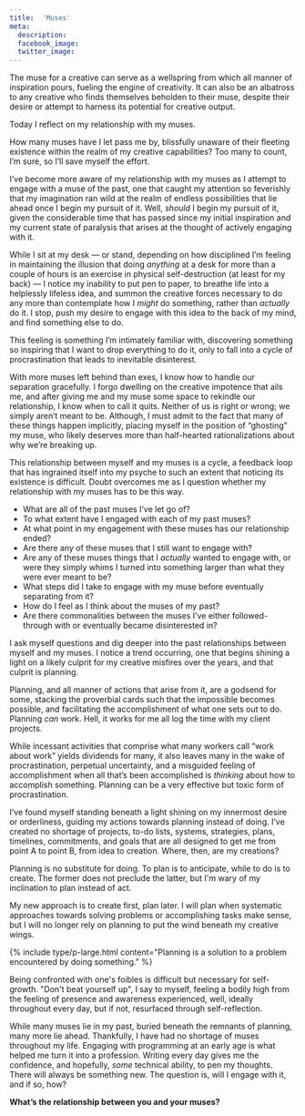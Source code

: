 ```yaml
---
title:  'Muses'
meta: 
  description: 
  facebook_image: 
  twitter_image: 
---
```


The muse for a creative can serve as a wellspring from which all manner of inspiration pours, fueling the engine of creativity. It can also be an albatross to any creative who finds themselves beholden to their muse, despite their desire or attempt to harness its potential for creative output.   

Today I reflect on my relationship with my muses.   

How many muses have I let pass me by, blissfully unaware of their fleeting existence within the realm of my creative capabilities? Too many to count, I’m sure, so I’ll save myself the effort.  

I’ve become more aware of my relationship with my muses as I attempt to engage with a muse of the past, one that caught my attention so feverishly that my imagination ran wild at the realm of endless possibilities that lie ahead once I begin my pursuit of it. Well, _should_ I begin my pursuit of it, given the considerable time that has passed since my initial inspiration and my current state of paralysis that arises at the thought of actively engaging with it.   

While I sit at my desk — or stand, depending on how disciplined I’m feeling in maintaining the illusion that doing _anything_ at a desk for more than a couple of hours is an exercise in physical self-destruction (at least for my back) — I notice my inability to put pen to paper, to breathe life into a helplessly lifeless idea, and summon the creative forces necessary to do any more than contemplate how I _might_ do something, rather than _actually_ do it. I stop, push my desire to engage with this idea to the back of my mind, and find something else to do.  

This feeling is something I’m intimately familiar with, discovering something so inspiring that I want to drop everything to do it, only to fall into a cycle of procrastination that leads to inevitable disinterest.   

With more muses left behind than exes, I know how to handle our separation gracefully. I forgo dwelling on the creative impotence that ails me, and after giving me and my muse some space to rekindle our relationship, I know when to call it quits. Neither of us is right or wrong; we simply aren’t meant to be. Although, I must admit to the fact that many of these things happen implicitly, placing myself in the position of “ghosting” my muse, who likely deserves more than half-hearted rationalizations about why we’re breaking up.  

This relationship between myself and my muses is a cycle, a feedback loop that has ingrained itself into my psyche to such an extent that noticing its existence is difficult. Doubt overcomes me as I question whether my relationship with my muses has to be this way.     

- What are all of the past muses I’ve let go of?   
- To what extent have I engaged with each of my past muses?   
- At what point in my engagement with these muses has our relationship ended?  
- Are there any of these muses that I still want to engage with?   
- Are any of these muses things that I _actually_ wanted to engage with, or were they simply whims I turned into something larger than what they were ever meant to be?  
- What steps did I take to engage with my muse before eventually separating from it?  
- How do I feel as I think about the muses of my past?   
- Are there commonalities between the muses I’ve either followed-through with or eventually became disinterested in?  

I ask myself questions and dig deeper into the past relationships between myself and my muses. I notice a trend occurring, one that begins shining a light on a likely culprit for my creative misfires over the years, and that culprit is planning.   

Planning, and all manner of actions that arise from it, are a godsend for some, stacking the proverbial cards such that the impossible becomes possible, and facilitating the accomplishment of what one sets out to do. Planning _can_ work. Hell, it works for me all log the time with my client projects.  

While incessant activities that comprise what many workers call “work about work” yields dividends for many, it also leaves many in the wake of procrastination, perpetual uncertainty, and a misguided feeling of accomplishment when all that’s been accomplished is _thinking_ about how to accomplish something. Planning can be a very effective but toxic form of procrastination.   

I’ve found myself standing beneath a light shining on my innermost desire or orderliness, guiding my actions towards planning instead of doing. I’ve created no shortage of projects, to-do lists, systems, strategies, plans, timelines, commitments, and goals that are all designed to get me from point A to point B, from idea to creation. Where, then, are my creations?  

Planning is no substitute for doing. To plan is to anticipate, while to do is to create. The former does not preclude the latter, but I'm wary of my inclination to plan instead of act.  

My new approach is to create first, plan later. I will plan when systematic approaches towards solving problems or accomplishing tasks make sense, but I will no longer rely on planning to put the wind beneath my creative wings.    

{% include type/p-large.html content="Planning is a solution to a problem encountered by doing something." %}

Being confronted with one's foibles is difficult but necessary for self-growth. "Don't beat yourself up", I say to myself, feeling a bodily high from the feeling of presence and awareness experienced, well, ideally throughout every day, but if not, resurfaced through self-reflection.     

While many muses lie in my past, buried beneath the remnants of planning, many more lie ahead. Thankfully, I have had no shortage of muses throughout my life. Engaging with programming at an early age is what helped me turn it into a profession. Writing every day gives me the confidence, and hopefully, _some_ technical ability, to pen my thoughts. There will always be something new. The question is, will I engage with it, and if so, how?    

**What’s the relationship between you and your muses?**
